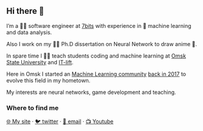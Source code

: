 ## Hi there 👋

I’m a 👨‍💻 software engineer at [7bits](https://7bits.it/) with experience in 🤖 machine learning and data analysis. 

Also I work on my 👨‍🎓 Ph.D dissertation on Neural Network to draw anime 🌸.

In spare time I 🧙‍♂️ teach students coding and machine learning at [Omsk State University](https://omsu.ru/) and [IT-lift](http://itlift.1der.link/).

Here in Omsk I started an [Machine Learning community](https://vk.com/mlomsk) [back in 2017](https://vk.com/wall-141957789_2) to evolve this field in my hometown.

My interests are neural networks, game development and teaching.

### Where to find me

[🌐 My site](https://senior-sigan.net) · [🐦  twitter](https://twitter.com/senior_sigan) · [💌  email](mailto:ilya.siganov@gmail.com) · [📺  Youtube](https://www.youtube.com/channel/UCz5d8og-QZdxBk-_-bI-93g)

<!--
**senior-sigan/senior-sigan** is a ✨ _special_ ✨ repository because its `README.md` (this file) appears on your GitHub profile.

Here are some ideas to get you started:

- 🔭 I’m currently working on ...
- 🌱 I’m currently learning ...
- 👯 I’m looking to collaborate on ...
- 🤔 I’m looking for help with ...
- 💬 Ask me about ...
- 📫 How to reach me: ...
- 😄 Pronouns: ...
- ⚡ Fun fact: ...
-->

